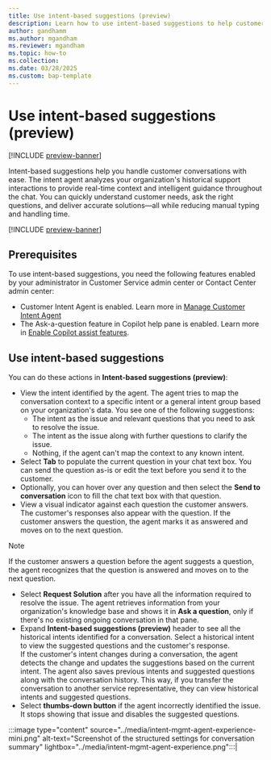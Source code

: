 ```yaml
---
title: Use intent-based suggestions (preview)
description: Learn how to use intent-based suggestions to help customer service representatives handle customer conversations with ease.
author: gandhamm
ms.author: mgandham
ms.reviewer: mgandham
ms.topic: how-to 
ms.collection: 
ms.date: 03/28/2025
ms.custom: bap-template 
---
```



# Use intent-based suggestions (preview)

[!INCLUDE [preview-banner](~/../shared-content/shared/preview-includes/preview-banner.md)]

Intent-based suggestions help you handle customer conversations with ease. The intent agent analyzes your organization's historical support interactions to provide real-time context and intelligent guidance throughout the chat. You can quickly understand customer needs, ask the right questions, and deliver accurate solutions—all while reducing manual typing and handling time.

[!INCLUDE [preview-banner](~/../shared-content/shared/preview-includes/preview-note-d365.md)]

## Prerequisites

To use intent-based suggestions, you need the following features enabled by your administrator in Customer Service admin center or Contact Center admin center:

- Customer Intent Agent is enabled. Learn more in [Manage Customer Intent Agent](../administer/manage-customer-intent-agent.md)
- The Ask-a-question feature in Copilot help pane is enabled. Learn more in [Enable Copilot assist features](../administer/copilot-enable-help-pane.md).
  
## Use intent-based suggestions

You can do these actions in **Intent-based suggestions (preview)**:

- View the intent identified by the agent. The agent tries to map the conversation context to a specific intent or a general intent group based on your organization's data. You see one of the following suggestions:
   - The intent as the issue and relevant questions that you need to ask to resolve the issue.
   - The intent as the issue along with further questions to clarify the issue.
   - Nothing, if the agent can't map the context to any known intent.
- Select **Tab** to populate the current question in your chat text box. You can send the question as-is or edit the text before you send it to the customer. 
- Optionally, you can hover over any question and then select the **Send to conversation** icon to fill the chat text box with that question. 
- View a visual indicator against each question the customer answers. The customer's responses also appear with the question. If the customer answers the question, the agent marks it as answered and moves on to the next question. 
 > [!NOTE]
 > If the customer answers a question before the agent suggests a question, the agent recognizes that the question is answered and moves on to the next question.
- Select **Request Solution** after you have all the information required to resolve the issue. The agent retrieves information from your organization's knowledge base and shows it in **Ask a question**, only if there's no existing ongoing conversation in that pane.
- Expand **Intent-based suggestions (preview)** header to see all the historical intents identified for a conversation. Select a historical intent to view the suggested questions and the customer's response.  
If the customer's intent changes during a conversation, the agent detects the change and updates the suggestions based on the current intent. The agent also saves previous intents and suggested questions along with the conversation history. This way, if you transfer the conversation to another service representative, they can view historical intents and suggested questions.
- Select **thumbs-down button** if the agent incorrectly identified the issue. It stops showing that issue and disables the suggested questions.




:::image type="content" source="../media/intent-mgmt-agent-experience-mini.png" alt-text="Screenshot of the structured settings for conversation summary" lightbox="../media/intent-mgmt-agent-experience.png":::|